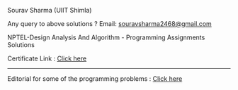 Sourav Sharma (UIIT Shimla)

Any query to above solutions ? Email: souravsharma2468@gmail.com

NPTEL-Design Analysis And Algorithm - Programming Assignments Solutions

Certificate Link : [Click here](https://github.com/souraavv/NPTEL/blob/main/Algorithm/DAAlgorithms.pdf)

--------------------------------------------------------------------------------

Editorial for some of the programming problems : [Click here](https://github.com/souraavv/NPTEL-DAA-Programming-Assignment-Solutions/wiki/Design-Analysis-and-Algorithm-NPTEL-Assignment-Editorials)
